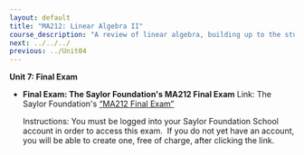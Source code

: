 ```yaml
---
layout: default
title: "MA212: Linear Algebra II"
course_description: "A review of linear algebra, building up to the study of row operations, the factorization of matrices, eigenvalues, eigenvectors, spectral theorem, and vector spaces."
next: ../../../
previous: ../Unit04
---
```

**Unit 7: Final Exam** <span id="7"></span> 
-   **Final Exam: The Saylor Foundation's MA212 Final Exam**
    Link: The Saylor Foundation's [“MA212 Final
    Exam”](http://school.saylor.org/mod/quiz/view.php?id=1439)  
      
     Instructions: You must be logged into your Saylor Foundation School
    account in order to access this exam.  If you do not yet have an
    account, you will be able to create one, free of charge, after
    clicking the link.


